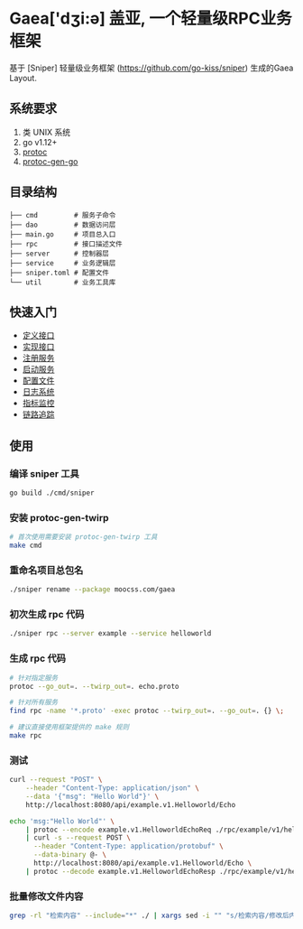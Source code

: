 # Gaea['dʒi:ə] 盖亚, 一个轻量级RPC业务框架

基于 [Sniper] 轻量级业务框架 (https://github.com/go-kiss/sniper) 生成的Gaea Layout.

## 系统要求

1. 类 UNIX 系统
2. go v1.12+
3. [protoc](https://github.com/google/protobuf)
4. [protoc-gen-go](https://github.com/golang/protobuf/tree/master/protoc-gen-go)

## 目录结构

```
├── cmd         # 服务子命令
├── dao         # 数据访问层
├── main.go     # 项目总入口
├── rpc         # 接口描述文件
├── server      # 控制器层
├── service     # 业务逻辑层
├── sniper.toml # 配置文件
└── util        # 业务工具库
```

## 快速入门

- [定义接口](./rpc/README.md)
- [实现接口](./server/README.md)
- [注册服务](./cmd/server/README.md)
- [启动服务](./cmd/server/README.md)
- [配置文件](pkg/conf/README.md)
- [日志系统](pkg/log/README.md)
- [指标监控](pkg/metrics/README.md)
- [链路追踪](pkg/trace/README.md)

## 使用
### 编译 sniper 工具
```bash
go build ./cmd/sniper
```

### 安装 protoc-gen-twirp
```bash
# 首次使用需要安装 protoc-gen-twirp 工具
make cmd
```

### 重命名项目总包名
```bash
./sniper rename --package moocss.com/gaea 
```
### 初次生成 rpc 代码
```bash
./sniper rpc --server example --service helloworld
```

### 生成 rpc 代码
```bash
# 针对指定服务
protoc --go_out=. --twirp_out=. echo.proto

# 针对所有服务
find rpc -name '*.proto' -exec protoc --twirp_out=. --go_out=. {} \;

# 建议直接使用框架提供的 make 规则
make rpc
```

### 测试
```bash
curl --request "POST" \
    --header "Content-Type: application/json" \
    --data '{"msg": "Hello World"}' \
    http://localhost:8080/api/example.v1.Helloworld/Echo
```

```bash
echo 'msg:"Hello World"' \
    | protoc --encode example.v1.HelloworldEchoReq ./rpc/example/v1/helloworld.proto \
    | curl -s --request POST \
      --header "Content-Type: application/protobuf" \
      --data-binary @- \
      http://localhost:8080/api/example.v1.Helloworld/Echo \
    | protoc --decode example.v1.HelloworldEchoResp ./rpc/example/v1/helloworld.proto
```

### 批量修改文件内容
```bash
grep -rl "检索内容" --include="*" ./ | xargs sed -i "" "s/检索内容/修改后内容/g"

```